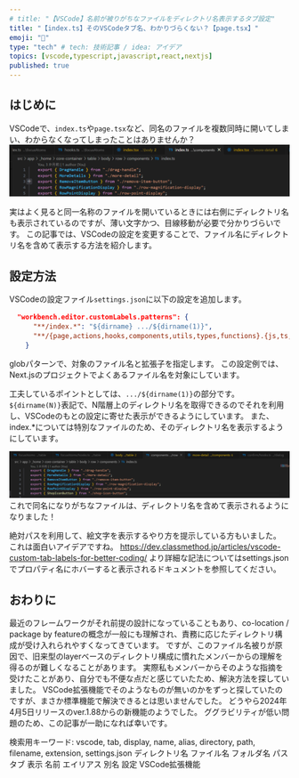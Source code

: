 ```yaml
---
# title: "【VSCode】名前が被りがちなファイルをディレクトリ名表示するタブ設定"
title: "【index.ts】そのVSCodeタブ名、わかりづらくない？【page.tsx】"
emoji: "📁"
type: "tech" # tech: 技術記事 / idea: アイデア
topics: [vscode,typescript,javascript,react,nextjs]
published: true
---
```


## はじめに

VSCodeで、`index.ts`や`page.tsx`など、同名のファイルを複数同時に開いてしまい、わからなくなってしまったことはありませんか？
![alt text](/images/vscode-tab-display-name-alias/image1.png)

実はよく見ると同一名称のファイルを開いているときには右側にディレクトリ名も表示されているのですが、薄い文字かつ、目線移動が必要で分かりづらいです。
この記事では、VSCodeの設定を変更することで、ファイル名にディレクトリ名を含めて表示する方法を紹介します。

## 設定方法

VSCodeの設定ファイル`settings.json`に以下の設定を追加します。

```json
  "workbench.editor.customLabels.patterns": {
      "**/index.*": "${dirname} .../${dirname(1)}",
      "**/{page,actions,hooks,components,utils,types,functions}.{js,ts,jsx,tsx,md,mdx}": "${dirname}/${filename}.${extname} .../${dirname(1)}",
    }
```

globパターンで、対象のファイル名と拡張子を指定します。
この設定例では、Next.jsのプロジェクトでよくあるファイル名を対象にしています。

工夫しているポイントとしては、`.../${dirname(1)}`の部分です。
`${dirname(N)}`表記で、N階層上のディレクトリ名を取得できるのでそれを利用し、VSCodeのもとの設定に寄せた表示ができるようにしています。
また、index.*については特別なファイルのため、そのディレクトリ名を表示するようにしています。

![alt text](/images/vscode-tab-display-name-alias/image2.png)
これで同名になりがちなファイルは、ディレクトリ名を含めて表示されるようになりました！

絶対パスを利用して、絵文字を表示するやり方を提示している方もいました。
これは面白いアイデアですね。
https://dev.classmethod.jp/articles/vscode-custom-tab-labels-for-better-coding/
より詳細な記法についてはsettings.jsonでプロパティ名にホバーすると表示されるドキュメントを参照してください。

## おわりに

最近のフレームワークがそれ前提の設計になっていることもあり、co-location / package by featureの概念が一般にも理解され、責務に応じたディレクトリ構成が受け入れられやすくなってきています。
ですが、このファイル名被りが原因で、旧来型のlayerベースのディレクトリ構成に慣れたメンバーからの理解を得るのが難しくなることがあります。
実際私もメンバーからそのような指摘を受けたことがあり、自分でも不便な点だと感じていたため、解決方法を探していました。
VSCode拡張機能でそのようなものが無いのかをずっと探していたのですが、まさか標準機能で解決できるとは思いませんでした。
どうやら2024年4月5日リリースのver.1.88からの新機能のようでした。
ググラビリティが低い問題のため、この記事が一助になれば幸いです。

検索用キーワード:
vscode, tab, display, name, alias, directory, path, filename, extension, settings.json
ディレクトリ名 ファイル名 フォルダ名 パス タブ 表示 名前 エイリアス 別名 設定 VSCode拡張機能